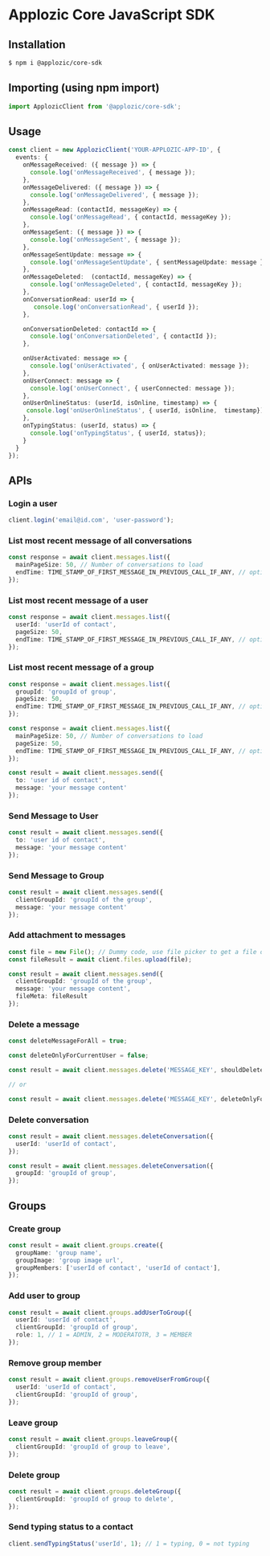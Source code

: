 # Applozic Core JavaScript SDK

## Installation

```bash
$ npm i @applozic/core-sdk
```

## Importing (using npm import)

```TypeScript
import ApplozicClient from '@applozic/core-sdk';
```

## Usage

```TypeScript
const client = new ApplozicClient('YOUR-APPLOZIC-APP-ID', {
  events: {
    onMessageReceived: ({ message }) => {
      console.log('onMessageReceived', { message });
    },
    onMessageDelivered: ({ message }) => {
      console.log('onMessageDelivered', { message });
    },
    onMessageRead: (contactId, messageKey) => {
      console.log('onMessageRead', { contactId, messageKey });
    },
    onMessageSent: ({ message }) => {
      console.log('onMessageSent', { message });
    },
    onMessageSentUpdate: message => {
      console.log('onMessageSentUpdate', { sentMessageUpdate: message });
    },
    onMessageDeleted:  (contactId, messageKey) => {
      console.log('onMessageDeleted', { contactId, messageKey });
    },
    onConversationRead: userId => {
       console.log('onConversationRead', { userId });
    },

    onConversationDeleted: contactId => {
      console.log('onConversationDeleted', { contactId });
    },

    onUserActivated: message => {
      console.log('onUserActivated', { onUserActivated: message });
    },
    onUserConnect: message => {
      console.log('onUserConnect', { userConnected: message });
    },
    onUserOnlineStatus: (userId, isOnline, timestamp) => {
     console.log('onUserOnlineStatus', { userId, isOnline,  timestamp});
    },
    onTypingStatus: (userId, status) => {
      console.log('onTypingStatus', { userId, status});
    }
  }
});
```

## APIs

### Login a user

```TypeScript
client.login('email@id.com', 'user-password');
```

### List most recent message of all conversations

```TypeScript
const response = await client.messages.list({
  mainPageSize: 50, // Number of conversations to load
  endTime: TIME_STAMP_OF_FIRST_MESSAGE_IN_PREVIOUS_CALL_IF_ANY, // optional this is used for paginated response
});
```

### List most recent message of a user

```TypeScript
const response = await client.messages.list({
  userId: 'userId of contact',
  pageSize: 50,
  endTime: TIME_STAMP_OF_FIRST_MESSAGE_IN_PREVIOUS_CALL_IF_ANY, // optional this is used for paginated response
});
```

### List most recent message of a group

```TypeScript
const response = await client.messages.list({
  groupId: 'groupId of group',
  pageSize: 50,
  endTime: TIME_STAMP_OF_FIRST_MESSAGE_IN_PREVIOUS_CALL_IF_ANY, // optional this is used for paginated response
});
```

```TypeScript
const response = await client.messages.list({
  mainPageSize: 50, // Number of conversations to load
  pageSize: 50,
  endTime: TIME_STAMP_OF_FIRST_MESSAGE_IN_PREVIOUS_CALL_IF_ANY, // optional this is used for paginated response
});
```

```TypeScript
const result = await client.messages.send({
  to: 'user id of contact',
  message: 'your message content'
});
```

### Send Message to User

```TypeScript
const result = await client.messages.send({
  to: 'user id of contact',
  message: 'your message content'
});
```

### Send Message to Group

```TypeScript
const result = await client.messages.send({
  clientGroupId: 'groupId of the group',
  message: 'your message content'
});
```

### Add attachment to messages

```TypeScript
const file = new File(); // Dummy code, use file picker to get a file object
const fileResult = await client.files.upload(file);

const result = await client.messages.send({
  clientGroupId: 'groupId of the group',
  message: 'your message content',
  fileMeta: fileResult
});
```

### Delete a message

```TypeScript
const deleteMessageForAll = true;

const deleteOnlyForCurrentUser = false;

const result = await client.messages.delete('MESSAGE_KEY', shouldDeleteMessageForAll);

// or

const result = await client.messages.delete('MESSAGE_KEY', deleteOnlyForCurrentUser);
```

### Delete conversation

```TypeScript
const result = await client.messages.deleteConversation({
  userId: 'userId of contact',
});

const result = await client.messages.deleteConversation({
  groupId: 'groupId of group',
});
```


## Groups

### Create group

```TypeScript
const result = await client.groups.create({
  groupName: 'group name',
  groupImage: 'group image url',
  groupMembers: ['userId of contact', 'userId of contact'],
});
```

### Add user to group

```TypeScript
const result = await client.groups.addUserToGroup({
  userId: 'userId of contact',
  clientGroupId: 'groupId of group',
  role: 1, // 1 = ADMIN, 2 = MODERATOTR, 3 = MEMBER
});
```


### Remove group member

```TypeScript
const result = await client.groups.removeUserFromGroup({
  userId: 'userId of contact',
  clientGroupId: 'groupId of group',
});
```

### Leave group

```TypeScript
const result = await client.groups.leaveGroup({
  clientGroupId: 'groupId of group to leave',
});
```

### Delete group

```TypeScript
const result = await client.groups.deleteGroup({
  clientGroupId: 'groupId of group to delete',
});
```


### Send typing status to a contact

```TypeScript
client.sendTypingStatus('userId', 1); // 1 = typing, 0 = not typing
```